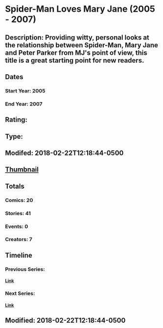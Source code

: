 # Spider-Man Loves Mary Jane (2005 - 2007)
## Description: Providing witty, personal looks at the relationship between Spider-Man, Mary Jane and Peter Parker from MJ's point of view, this title is a great starting point for new readers.
## Dates
### Start Year: 2005
### End Year: 2007
## Rating: 
## Type: 
## Modifed: 2018-02-22T12:18:44-0500
## [Thumbnail](http://i.annihil.us/u/prod/marvel/i/mg/2/30/5a8efb5abf5a3.jpg)
## Totals
### Comics: 20
### Stories: 41
### Events: 0
### Creators: 7
## Timeline
### Previous Series: 
#### [Link]()
### Next Series: 
#### [Link]()
## Modified: 2018-02-22T12:18:44-0500